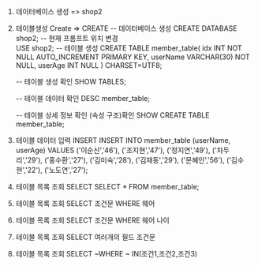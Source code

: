 1. 데이터베이스 생성 => shop2

2. 테이블생성 Create => CREATE
    -- 데이터베이스 생성
    CREATE DATABASE shop2;
    -- 현재 프롬프트 위치 변경     
    USE shop2;
    -- 테이블 생성
    CREATE TABLE member_table(
        idx      INT  NOT NULL  AUTO_INCREMENT PRIMARY KEY,
        userName VARCHAR(30)  NOT NULL,
        userAge  INT  NULL
    ) CHARSET=UTF8;

    -- 테이블 생성 확인
    SHOW TABLES;

    -- 테이블 데이터 확인
    DESC member_table;

    -- 테이블 상세 정보 확인 (속성 구조)확인
    SHOW CREATE TABLE member_table;

3. 테이블 데이터 입력 INSERT
    INSERT INTO member_table (userName, userAge) 
    VALUES
        ('이순신','46'),
        ('조지현','47'),
        ('정지연','49'),
        ('차두리','29'),
        ('홍수환','27'),
        ('김미숙','28'),
        ('김재동','29'),
        ('문혜인','56'),
        ('김수현','22'),
        ('노도연','27');

4. 테이블 목록 조회 SELECT
    SELECT * FROM member_table;

5. 테이블 목록 조회 SELECT 조건문 WHERE 웨어
6. 테이블 목록 조회 SELECT 조건문 WHERE 웨어 나이
7. 테이블 목록 조회 SELECT  여러개의 필드 조건문
8. 테이블 목록 조회 SELECT ~WHERE ~ IN(조건1,조건2,조건3)